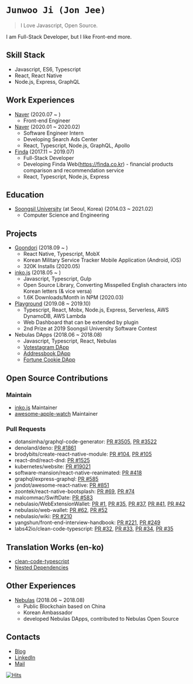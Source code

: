 # `Junwoo Ji (Jon Jee)`

> I Love Javascript, Open Source.

I am Full-Stack Developer, but I like Front-end more.

## Skill Stack

- Javascript, ES6, Typescript
- React, React Native
- Node.js, Express, GraphQL

## Work Experiences

- [Naver](https://naver.com) (2020.07 ~ )
  - Front-end Engineer
- [Naver](https://naver.com) (2020.01 ~ 2020.02)
  - Software Engineer Intern
  - Developing Search Ads Center
  - React, Typescript, Node.js, GraphQL, Apollo
- [Finda](https://finda.co.kr) (2017.11 ~ 2019.07)
  - Full-Stack Developer
  - Developing Finda Web(https://finda.co.kr) - financial products comparison and recommendation service
  - React, Typescript, Node.js, Express
  
## Education

- [Soongsil University](https://ssu.ac.kr/) (at Seoul, Korea) (2014.03 ~ 2021.02)
  - Computer Science and Engineering
  
## Projects

- [Goondori](http://onelink.to/goondori) (2018.09 ~ )
  - React Native, Typescript, MobX
  - Korean Military Service Tracker Mobile Application (Android, iOS)
  - 320K Installs (2020.05)
- [inko.js](https://inko.js.org) (2018.05 ~ )
  - Javascript, Typescript, Gulp
  - Open Source Library, Converting Misspelled English characters into Korean letters (& vice versa)
  - 1.6K Downloads/Month in NPM (2020.03)
- [Playground](https://plgr.netlify.com) (2019.08 ~ 2019.10)
  - Typescript, React, Mobx, Node.js, Express, Serverless, AWS DynamoDB, AWS Lambda
  - Web Dashboard that can be extended by plugin
  - 2nd Prize at 2019 Soongsil University Software Contest
- Nebulas DApps (2018.06 ~ 2018.08)
  - Javascript, Typescript, React, Nebulas
  - [Votestagram DApp](https://nas.holy.kiwi/?locale=zh)
  - [Addressbook DApp](https://nas.holy.kiwi/address/)
  - [Fortune Cookie DApp](https://nas.holy.kiwi/cookie/)

## Open Source Contributions

### Maintain

- [inko.js](https://github.com/738/inko) Maintainer
- [awesome-apple-watch](https://github.com/738/awesome-apple-watch) Maintainer

### Pull Requests


- dotansimha/graphql-code-generator: [PR #3505](https://github.com/dotansimha/graphql-code-generator/pull/3505), [PR #3522](https://github.com/dotansimha/graphql-code-generator/pull/3522)
- denoland/deno: [PR #1861](https://github.com/denoland/deno/pull/1861)
- brodybits/create-react-native-module: [PR #104](https://github.com/frostney/react-native-create-library/pull/104), [PR #105](https://github.com/frostney/react-native-create-library/pull/105)
- react-dnd/react-dnd: [PR #1525](https://github.com/react-dnd/react-dnd/pull/1525)
- kubernetes/website: [PR #19021](https://github.com/kubernetes/website/pull/19021)
- software-mansion/react-native-reanimated: [PR #418](https://github.com/software-mansion/react-native-reanimated/pull/418)
- graphql/express-graphql: [PR #585](https://github.com/graphql/express-graphql/pull/585)
- jondot/awesome-react-native: [PR #851](https://github.com/jondot/awesome-react-native/pull/851)
- zoontek/react-native-bootsplash: [PR #69](https://github.com/zoontek/react-native-bootsplash/pull/69), [PR #74](https://github.com/zoontek/react-native-bootsplash/pull/74)
- malcommac/SwiftDate: [PR #583](https://github.com/malcommac/SwiftDate/pull/583)
- nebulasio/WebExtensionWallet: [PR #1](https://github.com/nebulasio/WebExtensionWallet/pull/1), [PR #35](https://github.com/nebulasio/WebExtensionWallet/pull/35), [PR #37](https://github.com/nebulasio/WebExtensionWallet/pull/37), [PR #41](https://github.com/nebulasio/WebExtensionWallet/pull/41), [PR #42](https://github.com/nebulasio/WebExtensionWallet/pull/42)
- nebulasio/web-wallet: [PR #62](https://github.com/nebulasio/web-wallet/pull/62), [PR #52](https://github.com/nebulasio/web-wallet/pull/52)
- nebulasio/wiki: [PR #210](https://github.com/nebulasio/wiki/pull/210)
- yangshun/front-end-interview-handbook: [PR #221](https://github.com/yangshun/front-end-interview-handbook/pull/221), [PR #249](https://github.com/yangshun/front-end-interview-handbook/pull/249)
- labs42io/clean-code-typescript: [PR #32](https://github.com/labs42io/clean-code-typescript/pull/32), [PR #33](https://github.com/labs42io/clean-code-typescript/pull/33), [PR #34](https://github.com/labs42io/clean-code-typescript/pull/34), [PR #35](https://github.com/labs42io/clean-code-typescript/pull/35)


## Translation Works (en-ko)

- [clean-code-typescript](https://github.com/738/clean-code-typescript)
- [Nested Dependencies](https://blog.holy.kiwi/translate/nested-dependencies/)

## Other Experiences

- [Nebulas](https://nebulas.io/) (2018.06 ~  2018.08)
  - Public Blockchain based on China
  - Korean Ambassador
  - developed Nebulas DApps, contributed to Nebulas Open Source

## Contacts

- [Blog](https://blog.holy.kiwi)
- [LinkedIn](https://www.linkedin.com/in/junwooji/)
- [Mail](mailto:iam@holy.kiwi)

[![Hits](https://hits.seeyoufarm.com/api/count/incr/badge.svg?url=https%3A%2F%2Fgithub.com%2F738%2Fresume)](https://hits.seeyoufarm.com)
